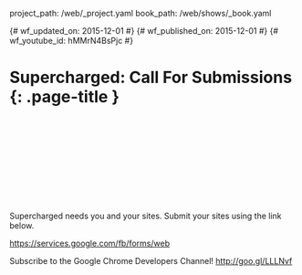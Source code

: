 project_path: /web/_project.yaml
book_path: /web/shows/_book.yaml

{# wf_updated_on: 2015-12-01 #}
{# wf_published_on: 2015-12-01 #}
{# wf_youtube_id: hMMrN4BsPjc #}

# Supercharged: Call For Submissions {: .page-title }


<div class="video-wrapper">
  <iframe class="devsite-embedded-youtube-video" data-video-id="hMMrN4BsPjc"
          data-autohide="1" data-showinfo="0" frameborder="0" allowfullscreen>
  </iframe>
</div>


Supercharged needs you and your sites. Submit your sites using the link below.

https://services.google.com/fb/forms/web

Subscribe to the Google Chrome Developers Channel! http://goo.gl/LLLNvf
